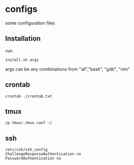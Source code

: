 # configs
some configuration files
## Installation
run:

    install.sh args

args can be any combinations from "all","bash", "gdb", "vim"

## crontab
    crontab ./crontab.txt

## tmux
    cp tmux/.tmux.conf ~/

## ssh
    /etc/ssh/ssh_config
    ChallengeResponseAuthentication no
    PasswordAuthentication no
